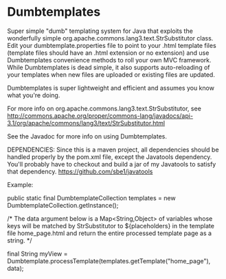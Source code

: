 Dumbtemplates
==============

Super simple "dumb" templating system for Java that exploits the wonderfully simple org.apache.commons.lang3.text.StrSubstitutor class.
Edit your dumbtemplate.properties file to point to your .html template files (template files should have an .html extension or no extension)
and use Dumbtemplates convenience methods to roll your own MVC framework. While Dumbtemplates is dead simple, it also supports
auto-reloading of your templates when new files are uploaded or existing files are updated.

Dumbtemplates is super lightweight and efficient and assumes you know what you're doing.

For more info on org.apache.commons.lang3.text.StrSubstitutor, see
http://commons.apache.org/proper/commons-lang/javadocs/api-3.1/org/apache/commons/lang3/text/StrSubstitutor.html

See the Javadoc for more info on using Dumbtemplates.

DEPENDENCIES: Since this is a maven project, all dependencies should be handled properly by the pom.xml file, except the Javatools dependency.
You'll probably have to checkout and build a jar of my Javatools to satisfy that dependency.
https://github.com/sbe1/javatools


Example:

public static final DumbtemplateCollection templates = new DumbtemplateCollection.getInstance();

/* The data argument below is a Map&lt;String,Object&gt; of variables whose keys will be matched by StrSubstitutor to
${placeholders} in the template file home_page.html and return the entire processed template page
as a string.
*/

final String myView = Dumbtemplate.processTemplate(templates.getTemplate("home_page"), data);

